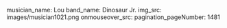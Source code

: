 musician_name: Lou
band_name: Dinosaur Jr.
img_src: images/musician1021.png
onmouseover_src: 
pagination_pageNumber: 1481